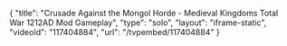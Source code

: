 {
    "title": "Crusade Against the Mongol Horde - Medieval Kingdoms Total War 1212AD Mod Gameplay",
    "type": "solo",
    "layout": "iframe-static",
    "videoId": "117404884",
    "url": "\/tvpembed\/117404884"
}